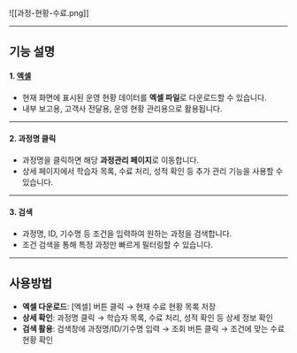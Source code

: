 
![[과정-현황-수료.png]]  

***
## 기능 설명  

#### 1. [엑셀](엑셀.md)
- 현재 화면에 표시된 운영 현황 데이터를 **엑셀 파일**로 다운로드할 수 있습니다.  
- 내부 보고용, 고객사 전달용, 운영 현황 관리용으로 활용됩니다.

***  
#### 2. 과정명 클릭
- 과정명을 클릭하면 해당 **과정관리 페이지**로 이동합니다.  
- 상세 페이지에서 학습자 목록, 수료 처리, 성적 확인 등 추가 관리 기능을 사용할 수 있습니다.  

***  
#### 3. 검색
- 과정명, ID, 기수명 등 조건을 입력하여 원하는 과정을 검색합니다.  
- 조건 검색을 통해 특정 과정만 빠르게 필터링할 수 있습니다.  

***  

## 사용방법  
- **엑셀 다운로드**: [엑셀] 버튼 클릭 → 현재 수료 현황 목록 저장  
- **상세 확인**: 과정명 클릭 → 학습자 목록, 수료 처리, 성적 확인 등 상세 정보 확인  
- **검색 활용**: 검색창에 과정명/ID/기수명 입력 → 조회 버튼 클릭 → 조건에 맞는 수료 현황 확인  
